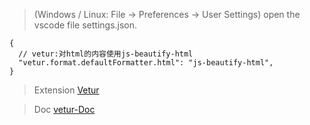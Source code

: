 > (Windows / Linux: File -> Preferences -> User Settings) open the vscode file settings.json.

```
{
  // vetur:对html的内容使用js-beautify-html
  "vetur.format.defaultFormatter.html": "js-beautify-html",
}
```

> Extension
> [Vetur](https://marketplace.visualstudio.com/items?itemName=octref.vetur)

> Doc
> [vetur-Doc](https://vuejs.github.io/vetur/)
